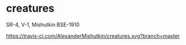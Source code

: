 # creatures
SR-4, V-1, Mishutkin BSE-1910


https://travis-ci.com/AlexanderMishutkin/creatures.svg?branch=master
